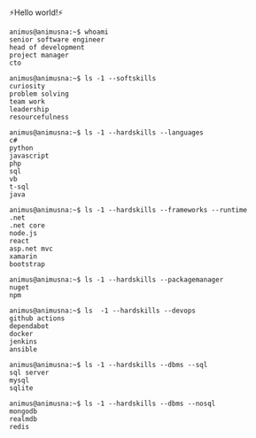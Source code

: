 ⚡Hello world!⚡ 

```
animus@animusna:~$ whoami
senior software engineer
head of development
project manager
cto
````

```
animus@animusna:~$ ls -1 --softskills
curiosity
problem solving
team work
leadership
resourcefulness
````

```
animus@animusna:~$ ls -1 --hardskills --languages
c#
python
javascript
php
sql
vb
t-sql
java
```

```
animus@animusna:~$ ls -1 --hardskills --frameworks --runtime
.net
.net core
node.js 
react
asp.net mvc
xamarin
bootstrap
````

```
animus@animusna:~$ ls -1 --hardskills --packagemanager 
nuget
npm
````

```
animus@animusna:~$ ls  -1 --hardskills --devops
github actions
dependabot
docker
jenkins
ansible
```

```
animus@animusna:~$ ls -1 --hardskills --dbms --sql
sql server
mysql
sqlite
````

```
animus@animusna:~$ ls -1 --hardskills --dbms --nosql
mongodb
realmdb
redis
````

<!--
**animusna/animusna** is a ✨ _special_ ✨ repository because its `README.md` (this file) appears on your GitHub profile.

Here are some ideas to get you started:

- 🔭 I’m currently working on ...
- 🌱 I’m currently learning ...
- 👯 I’m looking to collaborate on ...
- 🤔 I’m looking for help with ...
- 💬 Ask me about ...
- 📫 How to reach me: ...
- 😄 Pronouns: ...
- ⚡ Fun fact: ...
-->
